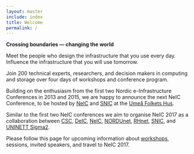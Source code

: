 ```yaml
---
layout: master
include: index
title: Welcome
permalink: /
---
```


**Crossing boundaries &mdash; changing the world**

Meet the people who design the infrastructure that you use every day. Influence
the infrastructure that you will use tomorrow.

Join 200 technical experts, researchers, and decision makers in computing and
storage over four days of workshops and conference program.

Building on the enthusiasm from the first two Nordic e-Infrastructure
Conferences in 2013 and 2015, we are happy to announce the next NeIC
Conference, to be hosted by
[NeIC](https://neic.nordforsk.org)
and
[SNIC](http://www.snic.vr.se)
at the [Umeå Folkets Hus](http://www.umeafolketshus.se).

Similar to the first two NeIC
conferences we aim to organise NeIC 2017 as a collaboration between
[CSC](https://www.csc.fi),
[DeIC](https://www.deic.dk),
[NeIC](https://neic.nordforsk.org),
[NORDUnet](https://www.nordu.net),
[RHnet](http://www.rhnet.is/english/),
[SNIC](http://www.snic.vr.se),
and
[UNINETT Sigma2](https://www.sigma2.no).

Please follow this page for upcoming information about [workshops](workshops/),
sessions, invited speakers, and travel to NeIC 2017.
